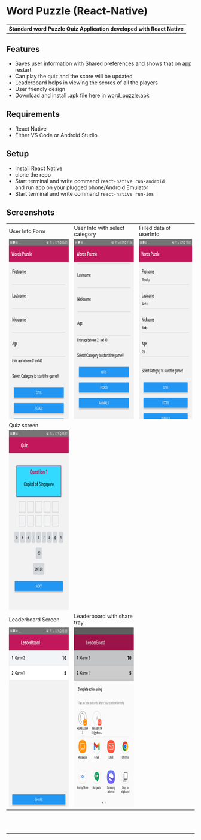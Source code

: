 # Word Puzzle (React-Native)

<table>
<tr>
<td>
<strong>Standard word Puzzle Quiz Application developed with React Native</strong>
</td>
</tr>
</table>


## Features
* Saves user information with Shared preferences and shows that on app restart
* Can play the quiz and the score will be updated
* Leaderboard helps in viewing the scores of all the players 
* User friendly design
* Download and install .apk file here in word_puzzle.apk

## Requirements

- React Native
- Either VS Code or Android Studio

## Setup 

- Install React Native
- clone the repo 
- Start terminal and write command  <code>react-native run-android </code>and run app on your plugged phone/Android Emulator
- Start terminal and write command  <code>react-native run-ios </code>

## Screenshots

<table>
  <tr>
    <td>User Info Form</td>
    <td>User Info with select category</td>
    <td>Filled data of userInfo</td>
  </tr>
  <tr>
    <td valign="top"><img src="Screenshots/USER_INFO_HOME_SCREEN.png" width=270 height=480></td>
    <td valing="top"><img src="Screenshots/USER_INFO_SCREEN_2.png" width=270 height=480></td>
    <td valing="top"><img src="Screenshots/USER_INFO_FILLED_DATA.png" width=270 height=480></td>
  </tr>
  <tr>
    <td>Quiz screen</td>
  </tr>
  <tr>
    <td valign="top"><img src="Screenshots/QUIZ_1.png" width=270 height=480></td>
  </tr>
  <tr>
    <td>Leaderboard Screen</td>
    <td>Leaderboard with share tray</td>
  </tr>
  <tr>
    <td valign="top"><img src="Screenshots/LEADERBOARD_SHARE.png" width=270 height=480></td>
    <td valign="top"><img src="Screenshots/LEADERBOARD_SHARE_TRAY.png" width=270 height=480></td>
  </tr>
 </table>

 <br>
<br>
<hr>
